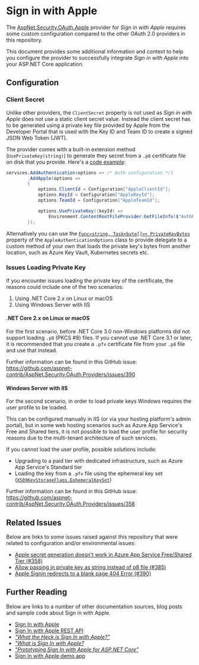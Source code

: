 # Sign in with Apple

The [AspNet.Security.OAuth.Apple](https://www.nuget.org/packages/AspNet.Security.OAuth.Apple/ "AspNet.Security.OAuth.Apple on NuGet.org") provider for _Sign in with Apple_ requires some custom configuration compared to the other OAuth 2.0 providers in this repository.

This document provides some additional information and context to help you configure the provider to successfully integrate _Sign in with Apple_ into your ASP.NET Core application.

## Configuration

### Client Secret

Unlike other providers, the `ClientSecret` property is not used as _Sign in with Apple_ does not use a static client secret value. Instead the client secret has to be generated using a private key file provided by Apple from the Developer Portal that is used with the Key ID and Team ID to create a signed JSON Web Token (JWT).

The provider comes with a built-in extension method (`UsePrivateKey(string)`) to generate they secret from a `.p8` certificate file on disk that you provide. Here's a [code example](https://github.com/martincostello/SignInWithAppleSample/blob/245bb70a164b66ec98ea3c2040a7387b0a3e8f0e/src/SignInWithApple/Startup.cs#L37-L46 "Example code to configure the Apple provider"):

```csharp
services.AddAuthentication(options => /* Auth configuration */)
        .AddApple(options =>
        {
            options.ClientId = Configuration["AppleClientId"];
            options.KeyId = Configuration["AppleKeyId"];
            options.TeamId = Configuration["AppleTeamId"];

            options.UsePrivateKey((keyId) =>
                Environment.ContentRootFileProvider.GetFileInfo($"AuthKey_{keyId}.p8"));
        });
```

Alternatively you can use the [`Func<string, Task<byte[]>> PrivateKeyBytes`](https://github.com/aspnet-contrib/AspNet.Security.OAuth.Providers/blob/8e4c19008f518f3730bab90a980e01347ba6f3d3/src/AspNet.Security.OAuth.Apple/AppleAuthenticationOptions.cs#L78-L85 "Definition of PrivateKeyBytes property") property of the `AppleAuthenticationOptions` class to provide delegate to a custom method of your own that loads the private key's bytes from another location, such as Azure Key Vault, Kubernetes secrets etc.

### Issues Loading Private Key

If you encounter issues loading the private key of the certificate, the reasons could include one of the two scenarios:

  1. Using .NET Core 2.x on Linux or macOS
  1. Using Windows Server with IIS

#### .NET Core 2.x on Linux or macOS

For the first scenario, before .NET Core 3.0 non-Windows platforms did not support loading `.p8` (PKCS #8) files. If you cannot use .NET Core 3.1 or later, it is recommended that you create a `.pfx` certificate file from your `.p8` file and use that instead.

Further information can be found in this GitHub issue: https://github.com/aspnet-contrib/AspNet.Security.OAuth.Providers/issues/390

#### Windows Server with IIS

For the second scenario, in order to load private keys Windows requires the user profile to be loaded.

This can be configured manually in IIS (or via your hosting platform's admin portal), but in some web hosting scenarios such as Azure App Service's Free and Shared tiers, it is not possible to load the user profile for security reasons due to the multi-tenant architecture of such services.

If you cannot load the user profile, possible solutions include:

  * Upgrading to a paid tier with dedicated infrastructure, such as Azure App Service's Standard tier
  * Loading the key from a `.pfx` file using the ephemeral key set ([`X509KeyStorageFlags.EphemeralKeySet`](https://docs.microsoft.com/en-us/dotnet/api/system.security.cryptography.x509certificates.x509keystorageflags?view=netcore-3.1 "X509KeyStorageFlags Enum on docs.microsoft.com"))

Further information can be found in this GitHub issue: https://github.com/aspnet-contrib/AspNet.Security.OAuth.Providers/issues/358

## Related Issues

Below are links to some issues raised against this repository that were related to configuration and/or environmental issues:

  * [Apple secret generation doesn't work in Azure App Service Free/Shared Tier (#358)](https://github.com/aspnet-contrib/AspNet.Security.OAuth.Providers/issues/358 "Apple secret generation doesn't work in Azure App Service Free/Shared Tier")
  * [Allow passing in private key as string instead of p8 file (#385)](https://github.com/aspnet-contrib/AspNet.Security.OAuth.Providers/issues/385 "Allow passing in private key as string instead of p8 file")
  * [Apple Signin redirects to a blank page 404 Error (#390)](https://github.com/aspnet-contrib/AspNet.Security.OAuth.Providers/issues/390 "Apple Signin redirects to a blank page 404 Error")

## Further Reading

Below are links to a number of other documentation sources, blog posts and sample code about Sign in with Apple.

  * [Sign In with Apple](https://developer.apple.com/sign-in-with-apple/ "Sign In with Apple - developer.apple.com")
  * [Sign In with Apple REST API](https://developer.apple.com/documentation/signinwithapplerestapi "Sign In with Apple REST API - developer.apple.com")
  * [_"What the Heck is Sign In with Apple?"_](https://developer.okta.com/blog/2019/06/04/what-the-heck-is-sign-in-with-apple "What the Heck is Sign In with Apple? - developer.okta.com")
  * [_"What is Sign In with Apple?_](https://auth0.com/blog/what-is-sign-in-with-apple-a-new-identity-provider/ "Sign In with Apple: Learn About the New Identity Provider - auth0.com")
  * [_"Prototyping Sign In with Apple for ASP.NET Core"_](https://blog.martincostello.com/sign-in-with-apple-prototype-for-aspnet-core/ "Prototyping Sign In with Apple for ASP.NET Core")
  * [Sign In with Apple demo app](https://signinwithapple.azurewebsites.net/ "Sign In with Apple demo app - signinwithapple.azurewebsites.net")
